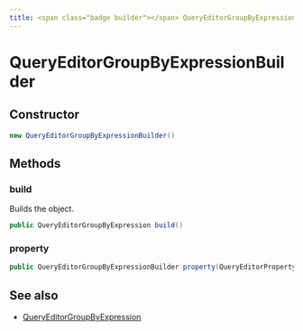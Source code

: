 ```yaml
---
title: <span class="badge builder"></span> QueryEditorGroupByExpressionBuilder
---
```

# <span class="badge builder"></span> QueryEditorGroupByExpressionBuilder

## Constructor

```java
new QueryEditorGroupByExpressionBuilder()
```
## Methods

### <span class="badge object-method"></span> build

Builds the object.

```java
public QueryEditorGroupByExpression build()
```

### <span class="badge object-method"></span> property

```java
public QueryEditorGroupByExpressionBuilder property(QueryEditorProperty property)
```

## See also

 * <span class="badge object-type-class"></span> [QueryEditorGroupByExpression](./object-QueryEditorGroupByExpression.md)
